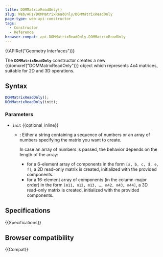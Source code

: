 ```yaml
---
title: DOMMatrixReadOnly()
slug: Web/API/DOMMatrixReadOnly/DOMMatrixReadOnly
page-type: web-api-constructor
tags:
  - Constructor
  - Reference
browser-compat: api.DOMMatrixReadOnly.DOMMatrixReadOnly
---
```


{{APIRef("Geometry Interfaces")}}

The **`DOMMatrixReadOnly`** constructor creates a new
{{domxref("DOMMatrixReadOnly")}} object which represents 4x4 matrices, suitable for 2D
and 3D operations.

## Syntax

```js
DOMMatrixReadOnly();
DOMMatrixReadOnly(init);
```

### Parameters

- `init` {{optional_inline}}
  - : Either a string containing a sequence of numbers or an array of numbers
    specifying the matrix you want to create.

    In case an array of numbers is passed, the behavior depends on the length of the array:
    - for a 6-element array of components in the form `[a, b, c, d, e, f]`, a 2D read-only matrix is created, initialized with the provided components.
    - for a 16-element array of components (in the column-major order) in the form `[m11, m12, m13, …, m42, m43, m44]`, a 3D read-only matrix is created, initialized with the provided components.

## Specifications

{{Specifications}}

## Browser compatibility

{{Compat}}
